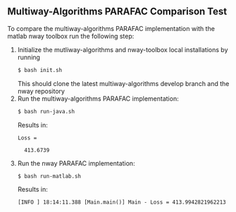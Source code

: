 ## Multiway-Algorithms PARAFAC Comparison Test

To compare the multiway-algorithms PARAFAC implementation with the matlab nway toolbox run the following step:

1. Initialize the mutliway-algorithms and nway-toolbox local installations by running
    ```bash
    $ bash init.sh
    ```
    This should clone the latest multiway-algorithms develop branch and the nway repository
2. Run the multiway-algorithms PARAFAC implementation:
    ```bash
    $ bash run-java.sh
    ```
    Results in:
    ``` 
    Loss =
    
      413.6739
    ```
3. Run the nway PARAFAC implementation:
    ```bash
    $ bash run-matlab.sh
    ```
    Results in:
    ``` 
    [INFO ] 18:14:11.388 [Main.main()] Main - Loss = 413.9942821962213
    ```